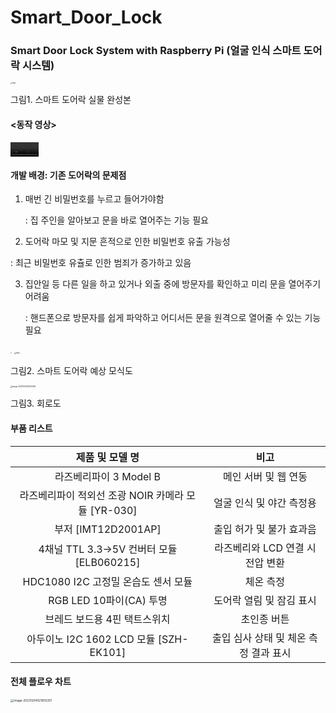 # Smart_Door_Lock

### **Smart Door Lock System with Raspberry Pi (얼굴 인식 스마트 도어락 시스템)**

<img src="https://github.com/hyomin0804/Smart_Door_Lock/assets/87791247/73e1b39d-52e1-4320-b4ef-5b2a4a78f504" alt="image" style="zoom:15%;" />

그림1. 스마트 도어락 실물 완성본



#### <동작 영상>

<video src="https://github.com/hyomin0804/Smart_Door_Lock/assets/87791247/8ab87a87-9a0c-41ca-8ae9-08a353e3228" style="zoom:15%;"></video>


#### 개발 배경: 기존 도어락의 문제점

1. 매번 긴 비밀번호를 누르고 들어가야함

   : 집 주인을 알아보고 문을 바로 열어주는 기능 필요

   

2.  도어락 마모 및 지문 흔적으로 인한 비밀번호 유출 가능성

   : 최근 비밀번호 유츌로 인한 범죄가 증가하고 있음

   

3. 집안일 등 다른 일을 하고 있거나 외출 중에 방문자를 확인하고 미리 문을 열어주기 어려움

   : 핸드폰으로 방문자를 쉽게 파악하고 어디서든 문을 원격으로 열어줄 수 있는 기능 필요

<img src="https://github.com/hyomin0804/Smart_Door_Lock/assets/87791247/edb80fcb-6cab-4ae5-8e68-ae03376649b0" style="zoom:15%;" />




<img src="https://github.com/hyomin0804/Smart_Door_Lock/assets/87791247/e7191364-2b94-43ed-bef7-93c91f46b376" alt="image" style="zoom:15%;" />

그림2. 스마트 도어락 예상 모식도

<img src="../images/README/image-20231204021557465.png" alt="image-20231204021557465" style="zoom:20%;" />

그림3. 회로도



#### 부품 리스트 

|                    제품  및 모델 명                    |                  비고                  |
| :----------------------------------------------------: | :------------------------------------: |
|                 라즈베리파이 3 Model B                 |         메인  서버 및 웹 연동          |
| 라즈베리파이 적외선 조광   NOIR  카메라 모듈  [YR-030] |       얼굴  인식 및 야간 측정용        |
|                 부저   [IMT12D2001AP]                  |       출입  허가 및 불가 효과음        |
|       4채널 TTL 3.3->5V 컨버터 모듈  [ELB060215]       |    라즈베리와 LCD 연결 시 전압 변환    |
|         HDC1080  I2C 고정밀  온습도  센서 모듈         |               체온  측정               |
|               RGB  LED 10파이(CA)  투명                |        도어락 열림 및 잠김 표시        |
|             브레드 보드용 4핀  택트스위치              |              초인종  버튼              |
|        아두이노 I2C 1602 LCD 모듈  [SZH-EK101]         | 출입  심사 상태 및 체온 측정 결과 표시 |



#### 전체 플로우 차트

<img src="../images/README/image-20231204021803351.png" alt="image-20231204021803351" style="zoom:33%;" />


